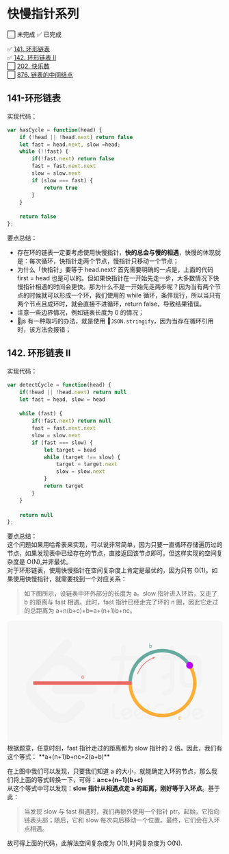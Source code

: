 # 快慢指针系列  

⬜️ 未完成  ✅ 已完成    

✅  [141. 环形链表](https://leetcode-cn.com/problems/linked-list-cycle/)  
✅  [142. 环形链表 II](https://leetcode-cn.com/problems/linked-list-cycle-ii/)  
⬜️  [202. 快乐数](https://leetcode-cn.com/problems/happy-number/)  
⬜️  [876. 链表的中间结点](https://leetcode-cn.com/problems/middle-of-the-linked-list/)  

  
## 141-环形链表  
实现代码：
```js  
var hasCycle = function(head) {
    if (!head || !head.next) return false
    let fast = head.next, slow =head;
    while (!!fast) {
        if(!fast.next) return false
        fast = fast.next.next
        slow = slow.next
        if (slow === fast) {
            return true
        }
    }

    return false
};
```  
要点总结：
+ 存在环的链表一定要考虑使用快慢指针，**快的总会与慢的相遇**，快慢的体现就是：每次循环，快指针走两个节点，慢指针只移动一个节点；
+ 为什么「快指针」要等于 head.next?
  首先需要明确的一点是，上面的代码 first = head 也是可以的。但如果快指针在一开始先走一步，大多数情况下快慢指针相遇的时间会更快。那为什么不是一开始先走两步呢？因为当有两个节点的时候就可以形成一个环，我们使用的 while 循环，条件现行，所以当只有两个节点且成环时，就会直接不进循环，return false，导致结果错误。  
+ 注意一些边界情况，例如链表长度为 0 的情况；  
+ js 有一种取巧的办法，就是使用 `JSON.stringify`，因为当存在循环引用时，该方法会报错；  

## 142. 环形链表 II  
实现代码：
```js  
var detectCycle = function(head) {
    if(!head || !head.next) return null
    let fast = head, slow = head

    while (fast) {
        if(!fast.next) return null
        fast = fast.next.next
        slow = slow.next
        if (fast === slow) {
            let target = head
            while (target !== slow) {
                target = target.next
                slow = slow.next
            }
            return target
        }
    }

    return null
};
```   
要点总结：  
这个问题如果用哈希表来实现，可以说非常简单，因为只要一直循环存储遍历过的节点，如果发现表中已经存在的节点，直接返回该节点即可。但这样实现的空间复杂度是 O(N),并非最优。  
对于环形链表，使用快慢指针在空间复杂度上肯定是最优的，因为只有 O(1)。如果使用快慢指针，就需要找到一个对应关系：  
> 如下图所示，设链表中环外部分的长度为 a。slow 指针进入环后，又走了 b 的距离与 fast 相遇。此时，fast 指针已经走完了环的 n 圈，因此它走过的总距离为 a+n(b+c)+b=a+(n+1)b+nc。
<img src='../imgs/有环链表[1].png' />  
根据题意，任意时刻，fast 指针走过的距离都为 slow 指针的 2 倍。因此，我们有这个等式：  **a+(n+1)b+nc=2(a+b)**    
  
在上图中我们可以发现，只要我们知道 a 的大小，就能确定入环的节点，那么我们将上面的等式转换一下，可得：**a=c+(n−1)(b+c)**  
从这个等式中可以发现：**slow 指针从相遇点走 a 的距离，刚好等于入环点**。基于此：
> 当发现 slow 与 fast 相遇时，我们再额外使用一个指针 ptr。起始，它指向链表头部；随后，它和 slow 每次向后移动一个位置。最终，它们会在入环点相遇。    
  
故可得上面的代码，此解法空间复杂度为 O(1),时间复杂度为 O(N).
